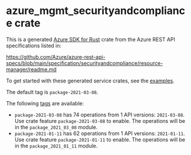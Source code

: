 # azure_mgmt_securityandcompliance crate

This is a generated [Azure SDK for Rust](https://github.com/Azure/azure-sdk-for-rust) crate from the Azure REST API specifications listed in:

https://github.com/Azure/azure-rest-api-specs/blob/main/specification/securityandcompliance/resource-manager/readme.md

To get started with these generated service crates, see the [examples](https://github.com/Azure/azure-sdk-for-rust/blob/main/services/README.md#examples).

The default tag is `package-2021-03-08`.

The following [tags](https://github.com/Azure/azure-sdk-for-rust/blob/main/services/tags.md) are available:

- `package-2021-03-08` has 74 operations from 1 API versions: `2021-03-08`. Use crate feature `package-2021-03-08` to enable. The operations will be in the `package_2021_03_08` module.
- `package-2021-01-11` has 62 operations from 1 API versions: `2021-01-11`. Use crate feature `package-2021-01-11` to enable. The operations will be in the `package_2021_01_11` module.